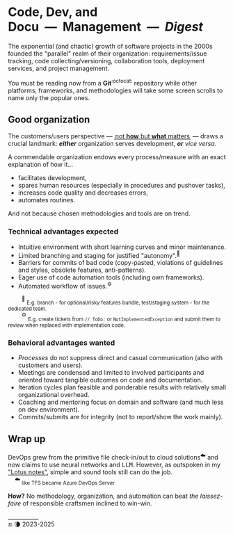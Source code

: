# Code, Dev, and Docu&nbsp;&nbsp;&mdash;&nbsp;&nbsp;Management&nbsp;&nbsp;&mdash;&nbsp;&nbsp;<em>Digest</em>

The exponential (and chaotic) growth of software projects in the 2000s founded the "parallel" realm of their organization: requirements/issue tracking, code collecting/versioning, collaboration tools, deployment services, and project management.

You must be reading now from a  **Git**<sup>:octocat:</sup> repository while other platforms, frameworks, and methodologies will take some screen scrolls to name only the popular ones.

## Good organization

The customers/users perspective &mdash; <ins>&thinsp;not **how** but **what** matters&thinsp;</ins> &mdash; draws a crucial landmark: _**either**_ organization serves development, _**or**_ _vice versa_.

A commendable organization endows every process/measure with an exact explanation of how it...

+ facilitates development,
+ spares human resources (especially in procedures and pushover tasks),
+ increases code quality and decreases errors,
+ automates routines.

And not because chosen methodologies and tools are on trend.

### Technical advantages expected

+ Intuitive environment with short learning curves and minor maintenance.
+ Limited branching and staging for justified "autonomy".<sup>🌵</sup>
+ Barriers for commits of bad code (copy-pasted, violations of guidelines and styles, obsolete features, anti-patterns).
+ Eager use of code automation tools (including own frameworks).
+ Automated workflow of issues.<sup>⚙️</sup>

&nbsp;&nbsp;&nbsp;&nbsp;&nbsp;&nbsp;&nbsp;&nbsp;<sup>🌵</sup> <sub>E.g. branch - for optional/risky features bundle, test/staging system - for the dedicated team.</sub>\
&nbsp;&nbsp;&nbsp;&nbsp;&nbsp;&nbsp;&nbsp;&nbsp;<sup>⚙️</sup> <sub>E.g. create tickets from `// ToDo:` or `NotImplementedException` and submit them to review when replaced with implementation code.</sub>

### Behavioral advantages wanted

+ _Processes_ do not suppress direct and casual communication (also with customers and users).
+ Meetings are condensed and limited to involved participants and oriented toward tangible outcomes on code and documentation.
+ Iteration cycles plan feasible and ponderable results with relatively small organizational overhead.
+ Coaching and mentoring focus on domain and software (and much less on dev environment).
+ Commits/submits are for integrity (not to report/show the work mainly).

## Wrap up

DevOps grew from the primitive file check-in/out to cloud solutions<sup>☁️</sup> and now claims to use neural networks and <samp>LLM</samp>. 
However, as outspoken in my ["Lotus notes"](../../pencraft/README+/essays/README+/LN-view.md), simple and sound tools still can do the job.\
&nbsp;&nbsp;&nbsp;&nbsp;<sup>☁️</sup> <sub>like TFS became Azure DevOps Server</sub>

**How?** No methodology, organization, and automation can beat _the laissez-faire_ of responsible craftsmen inclined to win-win.

\___________\
🔚 🌘 2023-2025
